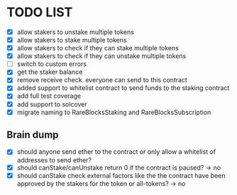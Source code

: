 # TODO LIST

- [x] allow stakers to unstake multiple tokens
- [x] allow stakers to stake multiple tokens
- [x] allow stakers to check if they can stake multiple tokens
- [x] allow stakers to check if they can unstake multiple tokens
- [ ] switch to custom errors
- [x] get the staker balance
- [x] remove receive check. everyone can send to this contract
- [x] added support to whitelist contract to send funds to the staking contract
- [x] add full test coverage
- [x] add support to solcover
- [x] migrate naming to RareBlocksStaking and RareBlocksSubscription

## Brain dump

- [x] should anyone send ether to the contract or only allow a whitelist of addresses to send ether?
- [x] should canStake/canUnstake return 0 if the contract is paused? -> no
- [x] should canStake check external factors like the the contract have been approved by the stakers for the token or all-tokens? -> no
